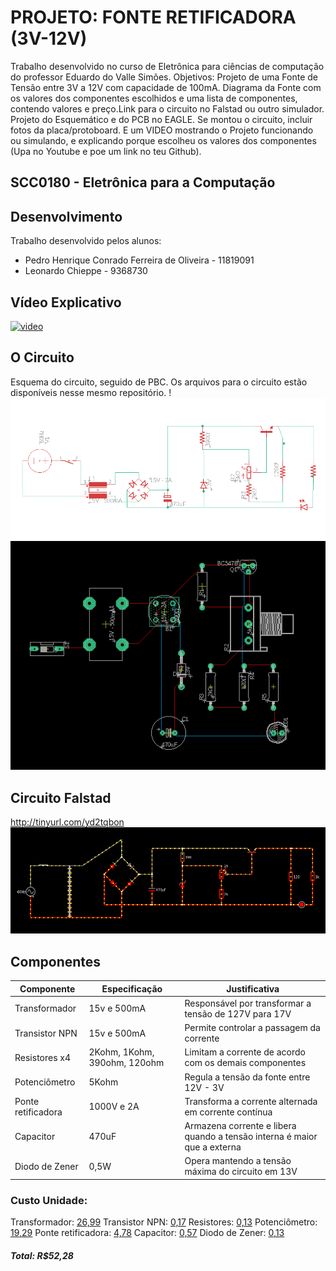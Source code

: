 # PROJETO: FONTE RETIFICADORA (3V-12V)
Trabalho desenvolvido no curso de Eletrônica para ciências de computação do professor Eduardo do Valle Simões.
Objetivos: Projeto de uma Fonte de Tensão entre 3V a 12V com capacidade de 100mA. Diagrama da Fonte com os valores dos componentes escolhidos e uma lista de componentes, contendo valores e preço.Link para o circuito no Falstad ou outro simulador. Projeto do Esquemático e do PCB no EAGLE. Se montou o circuito, incluir fotos da placa/protoboard. E um VIDEO mostrando o Projeto funcionando ou simulando, e explicando porque escolheu os valores dos componentes (Upa no Youtube e poe um link no teu Github).

## SCC0180 - Eletrônica para a Computação

## Desenvolvimento
Trabalho desenvolvido pelos alunos:
* Pedro Henrique Conrado Ferreira de Oliveira - 11819091
* Leonardo Chieppe - 9368730

## Vídeo Explicativo
[![video](http://img.youtube.com/vi/H6kj-XDnSmQ/0.jpg)](http://www.youtube.com/watch?v=H6kj-XDnSmQ "video")

## O Circuito 
Esquema do circuito, seguido de PBC. Os arquivos para o circuito estão disponíveis nesse mesmo repositório.
!
![alt text](https://github.com/PedroConrado/Fonte-eletronica/blob/master/2020-06-27_14-59.png)
![alt text](https://github.com/PedroConrado/Fonte-eletronica/blob/master/2020-06-27_15-15.png)

## Circuito Falstad
http://tinyurl.com/yd2tqbon
![alt text](https://github.com/PedroConrado/Fonte-eletronica/blob/master/2020-06-27_09-10.png)

## Componentes
|Componente | Especificação | Justificativa |
|-----------|---------------|---------------|
|Transformador | 15v e 500mA | Responsável por transformar a tensão de 127V para 17V |
|Transistor NPN | 15v e 500mA | Permite controlar a passagem da corrente |
|Resistores x4 | 2Kohm, 1Kohm, 390ohm, 120ohm | Limitam a corrente de acordo com os demais componentes |
|Potenciômetro | 5Kohm | Regula a tensão da fonte entre 12V - 3V |
|Ponte retificadora | 1000V e 2A | Transforma a corrente alternada em corrente contínua |
|Capacitor | 470uF | Armazena corrente e libera quando a tensão interna é maior que a externa |
|Diodo de Zener | 0,5W | Opera mantendo a tensão máxima do circuito em 13V |

### Custo Unidade:
Transformador: [26,99](https://produto.mercadolivre.com.br/MLB-989866927-transformador-trafo-1515v-500ma-bivolt-eletronica-eletrica-_JM?quantity=1#position=1&type=item&tracking_id=b3b43099-b6d3-4246-a532-7356d0c044b9)
Transistor NPN: [0,17](https://www.baudaeletronica.com.br/transistor-npn-bc548.html)
Resistores: [0,13](https://produto.mercadolivre.com.br/MLB-1345217069-resistor-10k-ohms-100-unidades-_JM?quantity=1#position=2&type=item&tracking_id=ebb01ab1-c319-4e04-83d3-0f995a12885d)
Potenciômetro: [19,29](https://produto.mercadolivre.com.br/MLB-1441845757-potencimetro-multivoltas-baoter-3590s-2-502l-5k-_JM?quantity=1#position=2&type=item&tracking_id=554c0e8a-de74-48d3-8653-993a6cdda8ac)
Ponte retificadora: [4,78](https://www.usinainfo.com.br/pontes-retificadoras/ponte-retificadora-2w10-3938.html)
Capacitor: [0,57](https://www.baudaeletronica.com.br/capacitor-eletrolitico-470uf-35v.html)
Diodo de Zener: [0,13](https://www.baudaeletronica.com.br/diodo-zener-1n5231-5v1-0-5w.html)
##### Total: R$52,28
